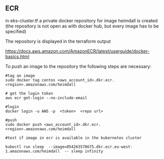 ## ECR

in eks-cluster.tf a private docker repository for image heimdall is created (the repository is not open as with docker hub, but every image has to be specified)

The repository is displayed in the terraform output

https://docs.aws.amazon.com/AmazonECR/latest/userguide/docker-basics.html


To push an image to the repository the following steps are necessary:

```
#tag an image
sudo docker tag centos <aws_account_id>.dkr.ecr.<region>.amazonaws.com/heimdall

# get the login token
aws ecr get-login --no-include-email

#login
docker login -u AWS -p  <token>  <repo url>

#push
sudo docker push <aws_account_id>.dkr.ecr.<region>.amazonaws.com/heimdall

#test if image in ecr is available in the kubernetes cluster

kubectl run sleep  --image=054263578675.dkr.ecr.eu-west-1.amazonaws.com/heimdall  -- sleep infinity 



```

 
